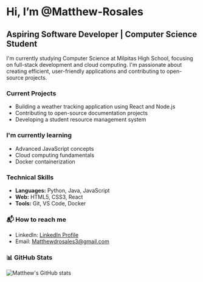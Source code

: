 # Hi, I’m @Matthew-Rosales
## Aspiring Software Developer | Computer Science Student
I'm currently studying Computer Science at Milpitas High School, 
focusing on full-stack development and cloud computing. 
I'm passionate about creating efficient, user-friendly 
applications and contributing to open-source projects.
### Current Projects
- Building a weather tracking application using React and Node.js
- Contributing to open-source documentation projects
- Developing a student resource management system

### I'm currently learning
- Advanced JavaScript concepts
- Cloud computing fundamentals
- Docker containerization

### Technical Skills
- **Languages:** Python, Java, JavaScript
- **Web:** HTML5, CSS3, React
- **Tools:** Git, VS Code, Docker

### 📬 How to reach me
- LinkedIn: [LinkedIn Profile](www.linkedin.com/in/matthew-rosales-325215327)
- Email: Matthewdrosales3@gmail.com

### 📊 GitHub Stats
![Matthew's GitHub stats](https://github-readme-stats.vercel.app/api?username=Matthew-Rosales)
<!---
Matthew-Rosales/Matthew-Rosales is a ✨ special ✨ repository because its `README.md` (this file) appears on your GitHub profile.
You can click the Preview link to take a look at your changes.
--->
